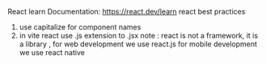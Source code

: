 React learn
Documentation: https://react.dev/learn
react best practices 

1. use capitalize for component names
2. in vite react use .js extension to .jsx
note : react is not a framework, it is a library , for web development we use react.js
for mobile development we use react native